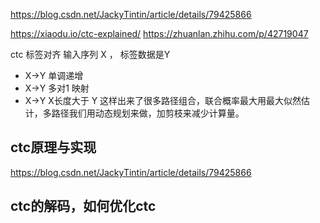 https://blog.csdn.net/JackyTintin/article/details/79425866

https://xiaodu.io/ctc-explained/
https://zhuanlan.zhihu.com/p/42719047

ctc 标签对齐 输入序列 X ， 标签数据是Y
* X->Y 单调递增
* X->Y 多对1 映射
* X->Y X长度大于 Y
这样出来了很多路径组合，联合概率最大用最大似然估计，多路径我们用动态规划来做，加剪枝来减少计算量。


## ctc原理与实现
https://blog.csdn.net/JackyTintin/article/details/79425866


## ctc的解码，如何优化ctc
